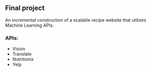 ## Final project

An incremental construction of a scalable recipe website that utilizes Machine Learning APIs.

### APIs:
- Vision
- Translate
- Nutritionix
- Yelp

